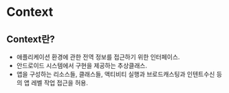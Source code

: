 # Context

## Context란?

* 애플리케이션 환경에 관한 전역 정보를 접근하기 위한 인터페이스.
* 안드로이드 시스템에서 구현을 제공하는 추상클래스.
* 앱을 구성하는 리소스들, 클래스들, 액티비티 실행과 브로드캐스팅과 인텐트수신 등의 앱 레벨 작업 접근을 허용. 



